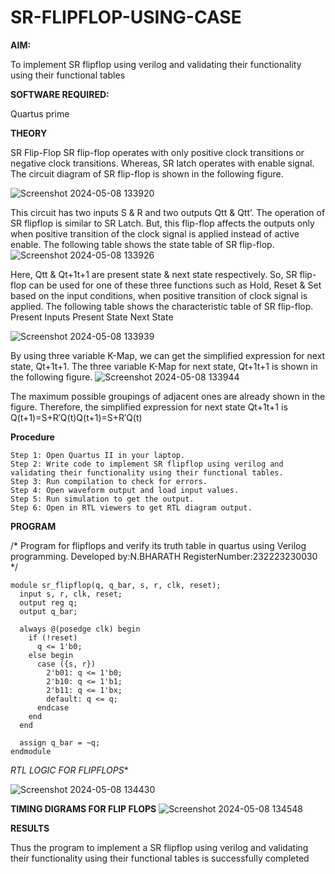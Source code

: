 # SR-FLIPFLOP-USING-CASE

**AIM:**

To implement  SR flipflop using verilog and validating their functionality using their functional tables

**SOFTWARE REQUIRED:**

Quartus prime

**THEORY**

SR Flip-Flop SR flip-flop operates with only positive clock transitions or negative clock transitions. Whereas, SR latch operates with enable signal. The circuit diagram of SR flip-flop is shown in the following figure.

![Screenshot 2024-05-08 133920](https://github.com/BHARATHNATRAJAN/SR-FLIPFLOP-USING-CASE/assets/147473529/ee7572d2-ce9c-4dae-a16b-ada0157c71a0)


 
This circuit has two inputs S & R and two outputs Qtt & Qtt’. The operation of SR flipflop is similar to SR Latch. But, this flip-flop affects the outputs only when positive transition of the clock signal is applied instead of active enable. The following table shows the state table of SR flip-flop.
![Screenshot 2024-05-08 133926](https://github.com/BHARATHNATRAJAN/SR-FLIPFLOP-USING-CASE/assets/147473529/5dd3a740-bbe8-4f97-8b60-b218a883e260)


Here, Qtt & Qt+1t+1 are present state & next state respectively. So, SR flip-flop can be used for one of these three functions such as Hold, Reset & Set based on the input conditions, when positive transition of clock signal is applied. The following table shows the characteristic table of SR flip-flop. Present Inputs Present State Next State

![Screenshot 2024-05-08 133939](https://github.com/BHARATHNATRAJAN/SR-FLIPFLOP-USING-CASE/assets/147473529/73a54373-7dde-497d-a520-ead2e7c105bb)


 
By using three variable K-Map, we can get the simplified expression for next state, Qt+1t+1. The three variable K-Map for next state, Qt+1t+1 is shown in the following figure.
![Screenshot 2024-05-08 133944](https://github.com/BHARATHNATRAJAN/SR-FLIPFLOP-USING-CASE/assets/147473529/bcfb5cb4-7699-4154-87ba-fb4cdb3415cc)


The maximum possible groupings of adjacent ones are already shown in the figure. Therefore, the simplified expression for next state Qt+1t+1 is Q(t+1)=S+R′Q(t)Q(t+1)=S+R′Q(t)

**Procedure**
~~~
Step 1: Open Quartus II in your laptop.
Step 2: Write code to implement SR flipflop using verilog and validating their functionality using their functional tables.
Step 3: Run compilation to check for errors.
Step 4: Open waveform output and load input values.
Step 5: Run simulation to get the output.
Step 6: Open in RTL viewers to get RTL diagram output.
~~~

**PROGRAM**

/* Program for flipflops and verify its truth table in quartus using Verilog programming. Developed by:N.BHARATH RegisterNumber:232223230030
*/
~~~
module sr_flipflop(q, q_bar, s, r, clk, reset);
  input s, r, clk, reset;
  output reg q;
  output q_bar;

  always @(posedge clk) begin
    if (!reset) 
      q <= 1'b0;
    else begin
      case ({s, r})
        2'b01: q <= 1'b0;
        2'b10: q <= 1'b1;
        2'b11: q <= 1'bx;
        default: q <= q;
      endcase
    end
  end

  assign q_bar = ~q;
endmodule
~~~

*RTL LOGIC FOR FLIPFLOPS**

![Screenshot 2024-05-08 134430](https://github.com/BHARATHNATRAJAN/SR-FLIPFLOP-USING-CASE/assets/147473529/00c8d993-5527-412e-8b47-987057643ccb)



**TIMING DIGRAMS FOR FLIP FLOPS**
![Screenshot 2024-05-08 134548](https://github.com/BHARATHNATRAJAN/SR-FLIPFLOP-USING-CASE/assets/147473529/3478fcd8-8af9-4435-b391-a786048e26d2)

           

**RESULTS**

Thus the program to implement a SR flipflop using verilog and validating their functionality using their functional tables is successfully completed
